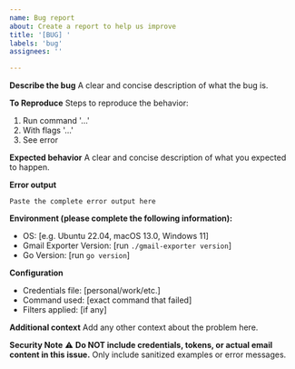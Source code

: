 ```yaml
---
name: Bug report
about: Create a report to help us improve
title: '[BUG] '
labels: 'bug'
assignees: ''

---
```


**Describe the bug**
A clear and concise description of what the bug is.

**To Reproduce**
Steps to reproduce the behavior:
1. Run command '...'
2. With flags '...'
3. See error

**Expected behavior**
A clear and concise description of what you expected to happen.

**Error output**
```
Paste the complete error output here
```

**Environment (please complete the following information):**
 - OS: [e.g. Ubuntu 22.04, macOS 13.0, Windows 11]
 - Gmail Exporter Version: [run `./gmail-exporter version`]
 - Go Version: [run `go version`]

**Configuration**
- Credentials file: [personal/work/etc.]
- Command used: [exact command that failed]
- Filters applied: [if any]

**Additional context**
Add any other context about the problem here.

**Security Note**
⚠️ **Do NOT include credentials, tokens, or actual email content in this issue.**
Only include sanitized examples or error messages.
